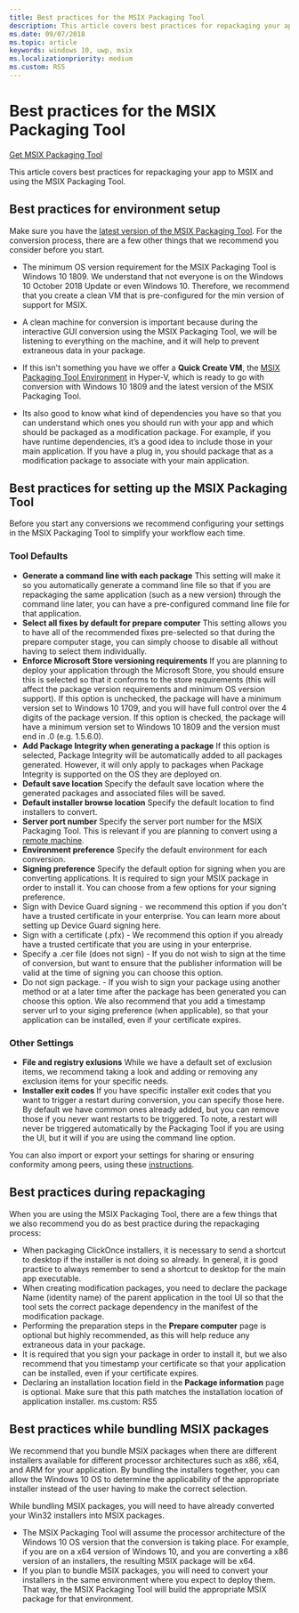```yaml
---
title: Best practices for the MSIX Packaging Tool
description: This article covers best practices for repackaging your app to MSIX and using the MSIX Packaging Tool.
ms.date: 09/07/2018
ms.topic: article
keywords: windows 10, uwp, msix
ms.localizationpriority: medium
ms.custom: RS5
---
```


# Best practices for the MSIX Packaging Tool

<div class="nextstepaction"><p><a class="x-hidden-focus" href="https://www.microsoft.com/en-us/p/msix-packaging-tool/9n5lw3jbcxkf" data-linktype="external">Get MSIX Packaging Tool</a></p></div>

This article covers best practices for repackaging your app to MSIX and using the MSIX Packaging Tool.

## Best practices for environment setup
 
Make sure you have the [latest version of the MSIX Packaging Tool](mpt-overview.md#latest-public-version---1201910180). For the conversion process, there are a few other things that we recommend you consider before you start.

- The minimum OS version requirement for the MSIX Packaging Tool is Windows 10 1809. We understand that not everyone is on the Windows 10 October 2018 Update or even Windows 10. Therefore, we recommend that you create a clean VM that is pre-configured for the min version of support for MSIX. 

- A clean machine for conversion is important because during the interactive GUI conversion using the MSIX Packaging Tool, we will be listening to everything on the machine, and it will help to prevent extraneous data in your package. 

- If this isn't something you have we offer a **Quick Create VM**, the [MSIX Packaging Tool Environment](quick-create-vm.md) in Hyper-V, which is ready to go with conversion with Windows 10 1809 and the latest version of the MSIX Packaging Tool. 

- Its also good to know what kind of dependencies you have so that you can understand which ones you should run with your app and which should be packaged as a modification package. For example, if you have runtime dependencies, it’s a good idea to include those in your main application. If you have a plug in, you should package that as a modification package to associate with your main application. 

## Best practices for setting up the MSIX Packaging Tool

Before you start any conversions we recommend configuring your settings in the MSIX Packaging Tool to simplify your workflow each time. 

### Tool Defaults
- **Generate a command line with each package** This setting will make it so you automatically generate a command line file so that if you are repackaging the same application (such as a new version) through the command line later, you can have a pre-configured command line file for that application. 
- **Select all fixes by default for prepare computer** This setting allows you to have all of the recommended fixes pre-selected so that during the prepare computer stage, you can simply choose to disable all without having to select them individually.
- **Enforce Microsoft Store versioning requirements** If you are planning to deploy your application through the Microsoft Store, you should ensure this is selected so that it conforms to the store requirements (this will affect the package version requirements and minimum OS version support). If this option is unchecked, the package will have a minimum version set to Windows 10 1709, and you will have full control over the 4 digits of the package version. If this option is checked, the package will have a minimum version set to Windows 10 1809 and the version must end in .0 (e.g. 1.5.6.0).
- **Add Package Integrity when generating a package** If this option is selected, Package Integrity will be automatically added to all packages generated. However, it will only apply to packages when Package Integrity is supported on the OS they are deployed on. 
- **Default save location** Specify the default save location where the generated packages and associated files will be saved.
- **Default installer browse location** Specify the default location to find installers to convert.
- **Server port number** Specify the server port number for the MSIX Packaging Tool. This is relevant if you are planning to convert using a [remote machine](https://docs.microsoft.com/en-us/windows/msix/packaging-tool/remote-conversion-setup). 
- **Environment preference** Specify the default environment for each conversion.
- **Signing preference** Specify the default option for signing when you are converting applications. It is required to sign your MSIX package in order to install it. You can choose from a few options for your signing preference.
 - Sign with Device Guard signing - we recommend this option if you don't have a trusted certificate in your enterprise. You can learn more about setting up Device Guard signing here. 
 - Sign with a certificate (.pfx) - We recommend this option if you already have a trusted certificate that you are using in your enterprise.
 - Specify a .cer file (does not sign) - If you do not wish to sign at the time of conversion, but want to ensure that the publisher information will be valid at the time of signing you can choose this option.
 - Do not sign package. - If you wish to sign your package using another method or at a later time after the package has been generated you can choose this option.
We also recommend that you add a timestamp server url to your siging preference (when applicable), so that your application can be installed, even if your certificate expires.
 
 ### Other Settings
 - **File and registry exlusions** While we have a default set of exclusion items, we recommend taking a look and adding or removing any exclusion items for your specific needs. 
 - **Installer exit codes** If you have specific installer exit codes that you want to trigger a restart during conversion, you can specify those here. By default we have common ones already added, but you can remove those if you never want restarts to be triggered. To note, a restart will never be triggered automatically by the Packaging Tool if you are using the UI, but it will if you are using the command line option. 
 
 You can also import or export your settings for sharing or ensuring conformity among peers, using these [instructions](https://docs.microsoft.com/en-us/windows/msix/packaging-tool/duplicate-mpt-settings-across-devices). 

## Best practices during repackaging

When you are using the MSIX Packaging Tool, there are a few things that we also recommend you do as best practice during the repackaging process:

- When packaging ClickOnce installers, it is necessary to send a shortcut to desktop if the installer is not doing so already. In general, it is good practice to always remember to send a shortcut to desktop for the main app executable.
- When creating modification packages, you need to declare the package Name (identity name) of the parent application in the tool UI so that the tool sets the correct package dependency in the manifest of the modification package.
- Performing the preparation steps in the **Prepare computer** page is optional but highly recommended, as this will help reduce any extraneous data in your package. 
- It is required that you sign your package in order to install it, but we also recommend that you timestamp your certificate so that your application can be installed, even if your certificate expires. 
- Declaring an installation location field in the **Package information** page is optional. Make sure that this path matches the installation location of application installer.
ms.custom: RS5


## Best practices while bundling MSIX packages

We recommend that you bundle MSIX packages when there are different installers available for different processor architectures such as x86, x64, and ARM for your application. By bundling the installers together, you can allow the Windows 10 OS to determine the applicability of the appropriate installer instead of the user having to make the correct selection. 

While bundling MSIX packages, you will need to have already converted your Win32 installers into MSIX packages. 

- The MSIX Packaging Tool will assume the processor architecture of the Windows 10 OS version that the conversion is taking place. For example, if you are on a x64 version of Windows 10, and you are converting a x86 version of an installers, the resulting MSIX package will be x64. 
- If you plan to bundle MSIX packages, you will need to convert your installers in the same environment where you expect to deploy them. That way, the MSIX Packaging Tool will build the appropriate MSIX package for that environment. 



